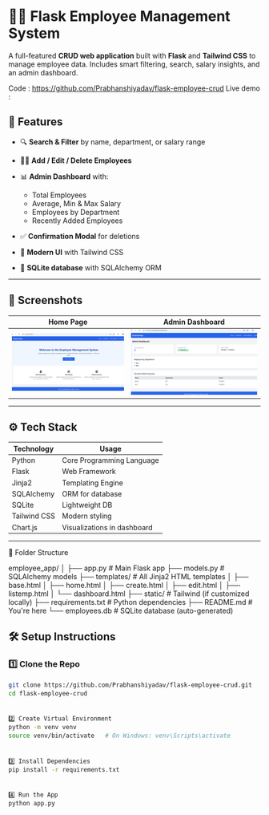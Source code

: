 # 👩‍💼 Flask Employee Management System

A full-featured **CRUD web application** built with **Flask** and **Tailwind CSS** to manage employee data. Includes smart filtering, search, salary insights, and an admin dashboard.


Code :  https://github.com/Prabhanshiyadav/flask-employee-crud
Live demo : 


## 🚀 Features

- 🔍 **Search & Filter** by name, department, or salary range

- 🧑‍💼 **Add / Edit / Delete Employees**


- 📊 **Admin Dashboard** with:
  - Total Employees
  - Average, Min & Max Salary
  - Employees by Department
  - Recently Added Employees
- ✅ **Confirmation Modal** for deletions
- 🌈 **Modern UI** with Tailwind CSS
- 💾 **SQLite database** with SQLAlchemy ORM

---

## 📸 Screenshots

| Home Page | Admin Dashboard |
|-----------|-----------------|
| ![home](assets/img1.png) | ![dashboard](assets/img2.png) |

---

## ⚙️ Tech Stack

| Technology | Usage |
|------------|--------|
| Python | Core Programming Language |
| Flask | Web Framework |
| Jinja2 | Templating Engine |
| SQLAlchemy | ORM for database |
| SQLite | Lightweight DB |
| Tailwind CSS | Modern styling |
| Chart.js | Visualizations in dashboard |

---



📂 Folder Structure

employee_app/
│
├── app.py                 # Main Flask app
├── models.py              # SQLAlchemy models
├── templates/             # All Jinja2 HTML templates
│   ├── base.html
│   ├── home.html
│   ├── create.html
│   ├── edit.html
│   ├── listemp.html
│   └── dashboard.html
├── static/                # Tailwind (if customized locally)
├── requirements.txt       # Python dependencies
├── README.md              # You're here
└── employees.db           # SQLite database (auto-generated)



## 🛠️ Setup Instructions

### 1️⃣ Clone the Repo
```bash
git clone https://github.com/Prabhanshiyadav/flask-employee-crud.git
cd flask-employee-crud


2️⃣ Create Virtual Environment
python -m venv venv
source venv/bin/activate   # On Windows: venv\Scripts\activate


3️⃣ Install Dependencies
pip install -r requirements.txt


4️⃣ Run the App
python app.py
